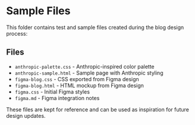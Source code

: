 # Sample Files

This folder contains test and sample files created during the blog design process:

## Files

- `anthropic-palette.css` - Anthropic-inspired color palette
- `anthropic-sample.html` - Sample page with Anthropic styling
- `figma-blog.css` - CSS exported from Figma design
- `figma-blog.html` - HTML mockup from Figma design
- `figma.css` - Initial Figma styles
- `figma.md` - Figma integration notes

These files are kept for reference and can be used as inspiration for future design updates.